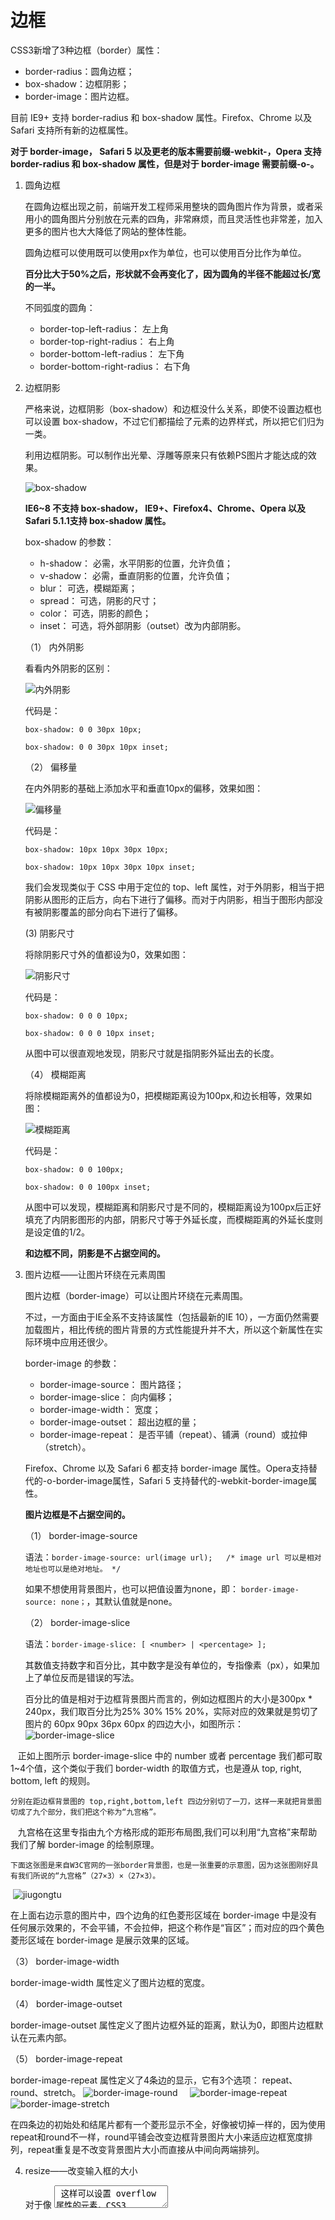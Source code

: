 # 边框

CSS3新增了3种边框（border）属性：

- border-radius：圆角边框；
- box-shadow：边框阴影；
- border-image：图片边框。

目前 IE9+ 支持 border-radius 和 box-shadow 属性。Firefox、Chrome 以及 Safari 支持所有新的边框属性。

**对于 border-image， Safari 5 以及更老的版本需要前缀-webkit-，Opera 支持 border-radius 和 box-shadow 属性，但是对于 border-image 需要前缀-o-。**

1. 圆角边框

    在圆角边框出现之前，前端开发工程师采用整块的圆角图片作为背景，或者采用小的圆角图片分别放在元素的四角，非常麻烦，而且灵活性也非常差，加入更多的图片也大大降低了网站的整体性能。

    圆角边框可以使用既可以使用px作为单位，也可以使用百分比作为单位。
    
    **百分比大于50%之后，形状就不会再变化了，因为圆角的半径不能超过长/宽的一半。**
    
    不同弧度的圆角：
    
    - border-top-left-radius： 左上角
    - border-top-right-radius： 右上角
    - border-bottom-left-radius： 左下角
    - border-bottom-right-radius： 右下角
    
2. 边框阴影

    严格来说，边框阴影（box-shadow）和边框没什么关系，即使不设置边框也可以设置 box-shadow，不过它们都描绘了元素的边界样式，所以把它们归为一类。
    
    利用边框阴影。可以制作出光晕、浮雕等原来只有依赖PS图片才能达成的效果。
    
    ![box-shadow](https://github.com/Artila/Collections/blob/master/CSS3/images/box-shadow.PNG)
    
    **IE6~8 不支持 box-shadow， IE9+、Firefox4、Chrome、Opera 以及 Safari 5.1.1支持 box-shadow 属性。**
    
    box-shadow 的参数：
    
    - h-shadow： 必需，水平阴影的位置，允许负值；
    - v-shadow： 必需，垂直阴影的位置，允许负值；
    - blur： 可选，模糊距离；
    - spread： 可选，阴影的尺寸；
    - color： 可选，阴影的颜色；
    - inset： 可选，将外部阴影（outset）改为内部阴影。
    
    （1） 内外阴影
    
    看看内外阴影的区别：
    
    ![内外阴影](https://github.com/Artila/Collections/blob/master/CSS3/images/inset%26outset.PNG)
    
    代码是：
    ```
    box-shadow: 0 0 30px 10px;
    
    box-shadow: 0 0 30px 10px inset;
    ```
    
    （2） 偏移量
    
    在内外阴影的基础上添加水平和垂直10px的偏移，效果如图：
    
    ![偏移量](https://github.com/Artila/Collections/blob/master/CSS3/images/h-shadow%26v-shadow.PNG)
    
    代码是：
    ```
    box-shadow: 10px 10px 30px 10px;
    
    box-shadow: 10px 10px 30px 10px inset;
    ```    
    
    我们会发现类似于 CSS 中用于定位的 top、left 属性，对于外阴影，相当于把阴影从图形的正后方，向右下进行了偏移。而对于内阴影，相当于图形内部没有被阴影覆盖的部分向右下进行了偏移。
    
    (3) 阴影尺寸
    
    将除阴影尺寸外的值都设为0，效果如图：
    
    ![阴影尺寸](https://github.com/Artila/Collections/blob/master/CSS3/images/spread.PNG)
 
     代码是：
    ```
    box-shadow: 0 0 0 10px;
    
    box-shadow: 0 0 0 10px inset;
    ```
    
    从图中可以很直观地发现，阴影尺寸就是指阴影外延出去的长度。
    
    （4） 模糊距离
    
    将除模糊距离外的值都设为0，把模糊距离设为100px,和边长相等，效果如图：
    
    ![模糊距离](https://github.com/Artila/Collections/blob/master/CSS3/images/blur.PNG)
    
     代码是：
    ```
    box-shadow: 0 0 100px;
    
    box-shadow: 0 0 100px inset;
    ```    
    
    从图中可以发现，模糊距离和阴影尺寸是不同的，模糊距离设为100px后正好填充了内阴影图形的内部，阴影尺寸等于外延长度，而模糊距离的外延长度则是设定值的1/2。
    
    **和边框不同，阴影是不占据空间的。**
    
3. 图片边框——让图片环绕在元素周围

    图片边框（border-image）可以让图片环绕在元素周围。
    
    不过，一方面由于IE全系不支持该属性（包括最新的IE 10），一方面仍然需要加载图片，相比传统的图片背景的方式性能提升并不大，所以这个新属性在实际环境中应用还很少。
    
    border-image 的参数：
    
    - border-image-source： 图片路径；
    - border-image-slice： 向内偏移；
    - border-image-width： 宽度；
    - border-image-outset： 超出边框的量；
    - border-image-repeat： 是否平铺（repeat）、铺满（round）或拉伸（stretch）。
    
    Firefox、Chrome 以及 Safari 6 都支持 border-image 属性。Opera支持替代的-o-border-image属性，Safari 5 支持替代的-webkit-border-image属性。
    
    **图片边框是不占据空间的。**
    
    （1） border-image-source
    
    语法：`border-image-source: url(image url);   /* image url 可以是相对地址也可以是绝对地址。 */`
    
    如果不想使用背景图片，也可以把值设置为none，即： `border-image-source: none；`，其默认值就是none。
    
    （2） border-image-slice
    
    语法：`border-image-slice: [ <number> | <percentage> ]; `
    
    其数值支持数字和百分比，其中数字是没有单位的，专指像素（px），如果加上了单位反而是错误的写法。
    
    百分比的值是相对于边框背景图片而言的，例如边框图片的大小是300px * 240px，我们取百分比为25% 30% 15% 20%，实际对应的效果就是剪切了图片的 60px 90px 36px 60px 的四边大小，如图所示：
       ![border-image-slice](https://github.com/Artila/Collections/blob/master/CSS3/images/border-image-slice.jpg)
       
    正如上图所示 border-image-slice 中的 number 或者 percentage 我们都可取1~4个值，这个类似于我们 border-width 的取值方式，也是遵从 top, right, bottom, left 的规则。
    
    分别在距边框背景图的 top,right,bottom,left 四边分别切了一刀，这样一来就把背景图切成了九个部分，我们把这个称为“九宫格”。
    
    九宫格在这里专指由九个方格形成的距形布局图,我们可以利用“九宫格”来帮助我们了解 border-image 的绘制原理。
    
    下面这张图是来自W3C官网的一张border背景图，也是一张重要的示意图，因为这张图刚好具有我们所说的“九宫格”（27×3）×（27×3）。
      
 ![jiugongtu](https://github.com/Artila/Collections/blob/master/CSS3/images/border-image-jugongtu.png)

在上面右边示意的图片中，四个边角的红色菱形区域在 border-image 中是没有任何展示效果的，不会平铺，不会拉伸，把这个称作是“盲区”；而对应的四个黄色菱形区域在 border-image 是展示效果的区域。 
 
（3） border-image-width

border-image-width 属性定义了图片边框的宽度。

（4） border-image-outset

border-image-outset 属性定义了图片边框外延的距离，默认为0，即图片边框默认在元素内部。

（5） border-image-repeat

border-image-repeat 属性定义了4条边的显示，它有3个选项： repeat、round、stretch。
  	![border-image-round](https://github.com/Artila/Collections/blob/master/CSS3/images/border-image-round.png)
     	![border-image-repeat](https://github.com/Artila/Collections/blob/master/CSS3/images/border-image-repeat.png)
   	![border-image-stretch](https://github.com/Artila/Collections/blob/master/CSS3/images/border-image-stretch.png)
 
在四条边的初始处和结尾片都有一个菱形显示不全，好像被切掉一样的，因为使用repeat和round不一样，round平铺会改变边框背景图片大小来适应边框宽度排列，repeat重复是不改变背景图片大小而直接从中间向两端排列。
 

4. resize——改变输入框的大小

    对于像 <textarea> 这样可以设置 overflow 属性的元素，CSS3 提供了一个叫做 resize 的方法，让用户可以通过拖拽来改变框体的大小。
    
    resize 属性的参数：
    
    - none： 用户无法调整元素的尺寸；
    - both： 用户可调整元素的高度和宽度；
    - horizontal： 用户可调整元素的宽度；
    - vertical： 用户可调整元素的高度。
    
    **目前只有 webkit 核心浏览器才支持 resize 属性，并且只支持等比例调整。**
    
    resize 属性默认是打开的，如果想关闭 resize， 有两种方法可供选择。
    
    （1） 通过 resize 属性禁止对元素进行缩放：
    
    ``` textarea { resize: none; } ```
    
    （2） 限制文本框的最大以及最小宽、高：
    
    ```
    textarea {
        max-height: 100px;
        min-height: 100px;
        height: 100px;
        max-width: 200px;
        min-width: 200px;
        width: 200px;        
    }
    ```
    **此方法不能去掉右下角的可拖动样式。**
